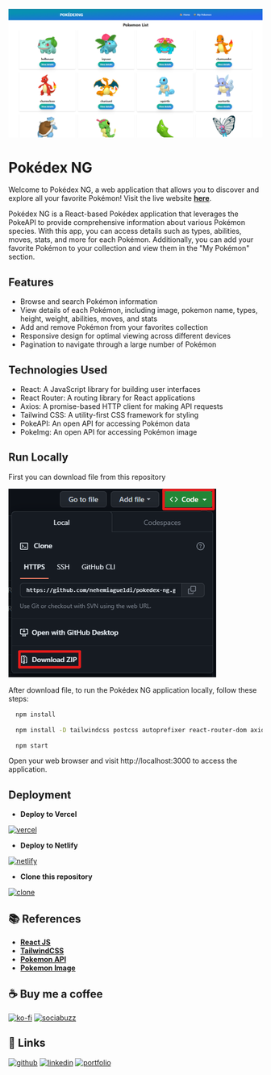 
![My Image](src/Photo/preview.png)

# Pokédex NG

Welcome to Pokédex NG, a web application that allows you to discover and explore all your favorite Pokémon! Visit the live website [**here**](https://pokemondexng.netlify.app).

Pokédex NG is a React-based Pokédex application that leverages the PokeAPI to provide comprehensive information about various Pokémon species. With this app, you can access details such as types, abilities, moves, stats, and more for each Pokémon. Additionally, you can add your favorite Pokémon to your collection and view them in the "My Pokémon" section.



## Features

- Browse and search Pokémon information
- View details of each Pokémon, including image, pokemon name, types, height, weight, abilities, moves, and stats
- Add and remove Pokémon from your favorites collection
- Responsive design for optimal viewing across different devices
- Pagination to navigate through a large number of Pokémon



## Technologies Used
- React: A JavaScript library for building user interfaces
- React Router: A routing library for React applications
- Axios: A promise-based HTTP client for making API requests
- Tailwind CSS: A utility-first CSS framework for styling
- PokeAPI: An open API for accessing Pokémon data
- PokeImg: An open API for accessing Pokémon image
## Run Locally

First you can download file from this repository 

![My Image](src/Photo/download-zip.png)

After download file, to run the Pokédex NG application locally, follow these steps:

```bash
  npm install 
```

```bash
  npm install -D tailwindcss postcss autoprefixer react-router-dom axios
```

```bash
  npm start
```

Open your web browser and visit http://localhost:3000 to access the application.


## Deployment

- **Deploy to Vercel**

[![vercel](https://img.shields.io/badge/vercel-black?style=for-the-badge&logo=vercel&logoColor=white)](https://vercel.com/import/git?s=https://github.com/nehemiagueldi/pokedex-ng)


- **Deploy to Netlify**

[![netlify](https://img.shields.io/badge/netlify-059669?style=for-the-badge&logo=netlify&logoColor=white)](https://app.netlify.com/start/deploy?repository=https://github.com/nehemiagueldi/pokedex-ng)


- **Clone this repository**
  
[![clone](https://img.shields.io/badge/Clone_Repository-1d4ed8?style=for-the-badge&logo=renovatebot&logoColor=white)](https://github.com/nehemiagueldi/pokedex-ng/generate)

## 📚 References

- [**React JS**](https://react.dev/)
- [**TailwindCSS**](https://tailwindcss.com/)
- [**Pokemon API**](https://pokeapi.co/docs/v2)
- [**Pokemon Image**](https://github.com/PokeAPI/sprites)


## ☕ Buy me a coffee

[![ko-fi](https://img.shields.io/badge/ko-fi-db2777?style=for-the-badge&logo=ko-fi&logoColor=white)](https://ko-fi.com/nehemiagueldi) [![sociabuzz](https://img.shields.io/badge/sociabuzz-16a34a?style=for-the-badge&logo=StackBlitz&logoColor=white)](https://sociabuzz.com/nehemiagueldi/donate)


## 🔗 Links

[![github](https://img.shields.io/badge/github-1DA1F2?style=for-the-badge&logo=github&logoColor=white)](https://github.com/nehemiagueldi) [![linkedin](https://img.shields.io/badge/linkedin-0A66C2?style=for-the-badge&logo=linkedin&logoColor=white)](https://www.linkedin.com/in/nehemiagueldi/) [![portfolio](https://img.shields.io/badge/my_portfolio-0d9488?style=for-the-badge&logo=square&logoColor=white)](https://nehemiagueldi.github.io/) 


